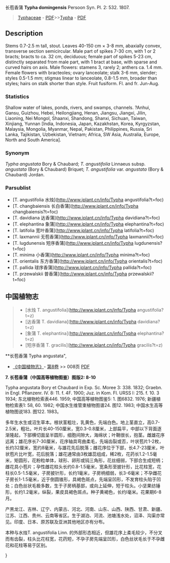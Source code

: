 长苞香蒲 **Typha domingensis** Persoon Syn. Pl. 2: 532. 1807.

> [Typhaceae](http://www.iplant.cn/info/Typhaceae?t=foc) - [PDF](http://www.iplant.cn/foc/pdf/Typhaceae.pdf)>>[Typha](http://www.iplant.cn/info/Typha?t=foc) - [PDF](http://www.iplant.cn/foc/pdf/Typha.pdf)

## Description

Stems 0.7-2.5 m tall, stout. Leaves 40-150 cm × 3-8 mm, abaxially convex, transverse section semicircular. Male part of spikes 7-30 cm, with 1 or 2 bracts; bracts to ca. 32 cm, deciduous; female part of spikes 5-23 cm, distinctly separated from male part, with 1 bract at base, with sparse and curved hairs on axis. Male flowers: stamens 3, rarely 2; anthers ca. 1.4 mm. Female flowers with bracteoles; ovary lanceolate; stalk 3-6 mm, slender; styles 0.5-1.5 mm; stigmas linear to lanceolate, 0.8-1.5 mm, broader than styles; hairs on stalk shorter than style. Fruit fusiform. Fl. and fr. Jun-Aug.

### Statistics
Shallow water of lakes, ponds, rivers, and swamps, channels. ?Anhui, Gansu, Guizhou, Hebei, Heilongjiang, Henan, Jiangsu, Jiangxi, Jilin, Liaoning, Nei Mongol, Shaanxi, Shandong, Shanxi, Sichuan, Taiwan, Xinjiang, Yunnan [India, Indonesia, Japan, Kazakhstan, Korea, Kyrgyzstan, Malaysia, Mongolia, Myanmar, Nepal, Pakistan, Philippines, Russia, Sri Lanka, Tajikistan, Uzbekistan, Vietnam; Africa, SW Asia, Australia, Europe, North and South America].

### Synonym
*Typha angustata* Bory & Chaubard; *T. angustifolia* Linnaeus subsp. *angustata* (Bory & Chaubard) Briquet; *T. angustifolia* var. *angustata* (Bory & Chaubard) Jordan.



### Parsublist

* [T.  angustifolia  水烛](http://www.iplant.cn/info/Typha angustifolia?t=foc)
* [T.  changbaiensis  长白香蒲](http://www.iplant.cn/info/Typha changbaiensis?t=foc)
* [T.  davidiana  达香蒲](http://www.iplant.cn/info/Typha davidiana?t=foc)
* [T.  elephantina  象蒲](http://www.iplant.cn/info/Typha elephantina?t=foc)
* [T.  latifolia  宽叶香蒲](http://www.iplant.cn/info/Typha latifolia?t=foc)
* [T.  laxmannii  无苞香蒲](http://www.iplant.cn/info/Typha laxmannii?t=foc)
* [T.  lugdunensis  短序香蒲](http://www.iplant.cn/info/Typha lugdunensis?t=foc)
* [T.  minima  小香蒲](http://www.iplant.cn/info/Typha minima?t=foc)
* [T.  orientalis  东方香蒲](http://www.iplant.cn/info/Typha orientalis?t=foc)
* [T.  pallida  球序香蒲](http://www.iplant.cn/info/Typha pallida?t=foc)
* [T.  przewalskii  普香蒲](http://www.iplant.cn/info/Typha przewalskii?t=foc)


## 中国植物志

> * [水烛  T.  angustifolia](http://www.iplant.cn/info/Typha angustifolia?t=z)
> * [达香蒲  T.  davidiana](http://www.iplant.cn/info/Typha davidiana?t=z)
> * [象蒲  T.  elephantina](http://www.iplant.cn/info/Typha elephantina?t=z)
> * [短序香蒲  T.  gracilis](http://www.iplant.cn/info/Typha gracilis?t=z)


**长苞香蒲 Typha angustata",



* [《中国植物志》](http://www.iplant.cn/frps)- [第8卷](http://www.iplant.cn/frps/vol/8) >> 008页 [PDF](http://www.iplant.cn/frps/pdf/8/008.pdf)


**7. 长苞香蒲（中国高等植物图鉴）图版2: 8-10**

Typha angustata Bory et Chaubard in Exp. Sc. Moree 3: 338. 1832; Graebn. in Engl. Pflanzenr. IV. 8: 11. f. 4F. 1900; Juz. in Kom. Fl. URSS I: 215. f. 10. 3 1934; 东北植物检索表446. 1959; 中国高等植物图鉴5: 1. 图6832. 1976; 新疆植物检索表1: 58, 60. 1982; 中国水生维管束植物图谱24. 图12. 1983; 中国水生高等植物图说183. 图122. 1983。

多年生水生或沼生草本。根状茎粗壮，乳黄色，先端白色。地上茎直立，高0.7-2.5米，粗壮。叶片长40-150厘米，宽0.3-0.8厘米，上部扁平，中部以下背面逐渐隆起，下部横切面呈半圆形，细胞间隙大，海绵状；叶鞘很长，抱茎。雌雄花序远离；雄花序长7-30厘米，花序轴具弯曲柔毛，先端齿裂或否，叶状苞片1-2枚，长约32厘米，宽约8毫米，与雄花先后脱落；雌花序位于下部，长4.7-23厘米，叶状苞片比叶宽，花后脱落；雄花通常由3枚雄蕊组成，稀2枚，花药长1.2-1.5毫米，矩圆形，花粉粒单体，球形、卵形或钝三角形，花丝细弱，下部合生成短柄；雌花具小苞片；孕性雌花柱头长约0.8-1.5毫米，宽条形至披针形，比花柱宽，花柱长0.5-1.5毫米，子房披针形，长约1毫米，子房柄细弱，长3-6毫米；不孕雌花子房长1-1.5毫米，近于倒圆锥形，具褐色斑点，先端呈凹形，不发育柱头陷于凹处；白色丝状毛极多数，生于子房柄基部，或向上延伸，短于柱头。小坚果纺锤形，长约1.2毫米，纵裂，果皮具褐色斑点。种子黄褐色，长约l毫米。花果期6-8月。

产黑龙江、吉林、辽宁、内蒙古、河北、河南、山东、山西、陕西、甘肃、新疆、江苏、江西、贵州、云南等省区。生于湖泊、河流、池塘浅水处，沼泽、沟渠亦常见。印度、日本、原苏联及亚洲其他地区亦有分布。

本种与水烛T. angustifolia Linn. 的外部形态相近，但雄花序上柔毛较少，不分叉而有齿裂，柱头比花柱宽，花药短，不孕子房先端呈凹形，白色丝状毛长于不孕雌花和花柱等易于区别。



}